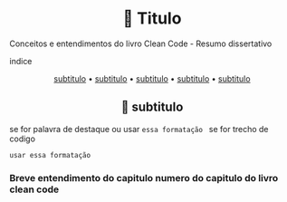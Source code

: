 <h1 align="center"> 📘 Titulo</h1>

Conceitos e entendimentos do livro Clean Code - Resumo dissertativo 

indice 
<p align="center">
 <a href="#As consequências de um código ruim">subtitulo</a> •
 <a href="#igualdade">subtitulo</a> • 
 <a href="#condicionais">subtitulo</a> • 
 <a href="#lacos">subtitulo</a> • 
 <a href="#Autor do quadro/livro">subtitulo</a>
</p>

<h2 align="center"> 🔹 subtitulo</h2>

se for palavra de destaque ou usar `essa formatação `
se for trecho de codigo 
```
usar essa formatação
```

### Breve entendimento do capitulo numero do capitulo do livro clean code